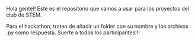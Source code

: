 Hola gente!!
Este es el repositorio que vamos a usar para los proyectos del club de STEM.

Para el hackathon, traten de añadir un folder con su nombre y los archivos .py como respuesta.
Suerte a todos los participantes!!!

